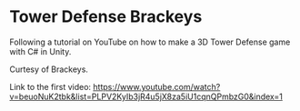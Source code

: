 # Tower Defense Brackeys
Following a tutorial on YouTube on how to make a 3D Tower Defense game with C# in Unity.

Curtesy of Brackeys.

Link to the first video: https://www.youtube.com/watch?v=beuoNuK2tbk&list=PLPV2KyIb3jR4u5jX8za5iU1cqnQPmbzG0&index=1

